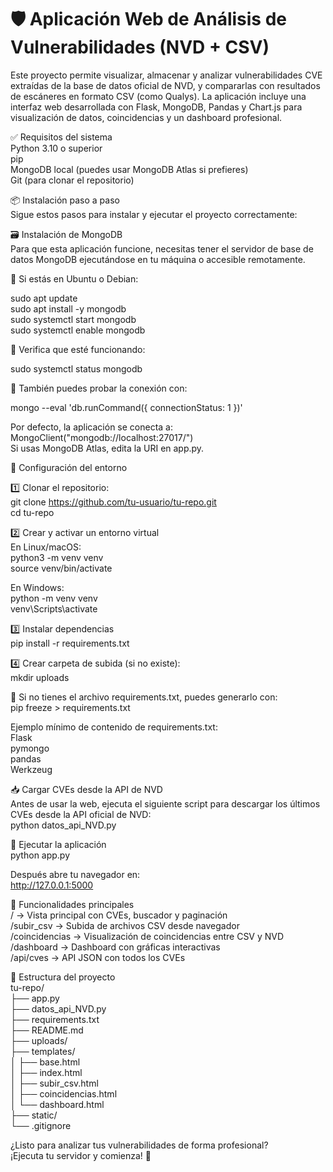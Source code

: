 # 🛡️ Aplicación Web de Análisis de Vulnerabilidades (NVD + CSV)

Este proyecto permite visualizar, almacenar y analizar vulnerabilidades CVE extraídas de la base de datos oficial de NVD, y compararlas con resultados de escáneres en formato CSV (como Qualys). La aplicación incluye una interfaz web desarrollada con Flask, MongoDB, Pandas y Chart.js para visualización de datos, coincidencias y un dashboard profesional.

✅ Requisitos del sistema  
Python 3.10 o superior  
pip  
MongoDB local (puedes usar MongoDB Atlas si prefieres)  
Git (para clonar el repositorio)

📦 Instalación paso a paso  
Sigue estos pasos para instalar y ejecutar el proyecto correctamente:

🗃️ Instalación de MongoDB  
Para que esta aplicación funcione, necesitas tener el servidor de base de datos MongoDB ejecutándose en tu máquina o accesible remotamente.

🔹 Si estás en Ubuntu o Debian:

sudo apt update  
sudo apt install -y mongodb  
sudo systemctl start mongodb  
sudo systemctl enable mongodb  

🔹 Verifica que esté funcionando:

sudo systemctl status mongodb  

🔹 También puedes probar la conexión con:

mongo --eval 'db.runCommand({ connectionStatus: 1 })'  

Por defecto, la aplicación se conecta a:  
MongoClient("mongodb://localhost:27017/")  
Si usas MongoDB Atlas, edita la URI en app.py.

🔧 Configuración del entorno

1️⃣ Clonar el repositorio:  
git clone https://github.com/tu-usuario/tu-repo.git  
cd tu-repo  

2️⃣ Crear y activar un entorno virtual  
En Linux/macOS:  
python3 -m venv venv  
source venv/bin/activate  

En Windows:  
python -m venv venv  
venv\Scripts\activate  

3️⃣ Instalar dependencias  
pip install -r requirements.txt  

4️⃣ Crear carpeta de subida (si no existe):  
mkdir uploads  

📄 Si no tienes el archivo requirements.txt, puedes generarlo con:  
pip freeze > requirements.txt  

Ejemplo mínimo de contenido de requirements.txt:  
Flask  
pymongo  
pandas  
Werkzeug  

📥 Cargar CVEs desde la API de NVD  
Antes de usar la web, ejecuta el siguiente script para descargar los últimos CVEs desde la API oficial de NVD:  
python datos_api_NVD.py  

🚀 Ejecutar la aplicación  
python app.py  

Después abre tu navegador en:  
http://127.0.0.1:5000  

🧪 Funcionalidades principales  
/               → Vista principal con CVEs, buscador y paginación  
/subir_csv      → Subida de archivos CSV desde navegador  
/coincidencias  → Visualización de coincidencias entre CSV y NVD  
/dashboard      → Dashboard con gráficas interactivas  
/api/cves       → API JSON con todos los CVEs  

📁 Estructura del proyecto  
tu-repo/  
├── app.py  
├── datos_api_NVD.py  
├── requirements.txt  
├── README.md  
├── uploads/  
├── templates/  
│   ├── base.html  
│   ├── index.html  
│   ├── subir_csv.html  
│   ├── coincidencias.html  
│   └── dashboard.html  
├── static/  
└── .gitignore  

¿Listo para analizar tus vulnerabilidades de forma profesional?  
¡Ejecuta tu servidor y comienza! 🚀
